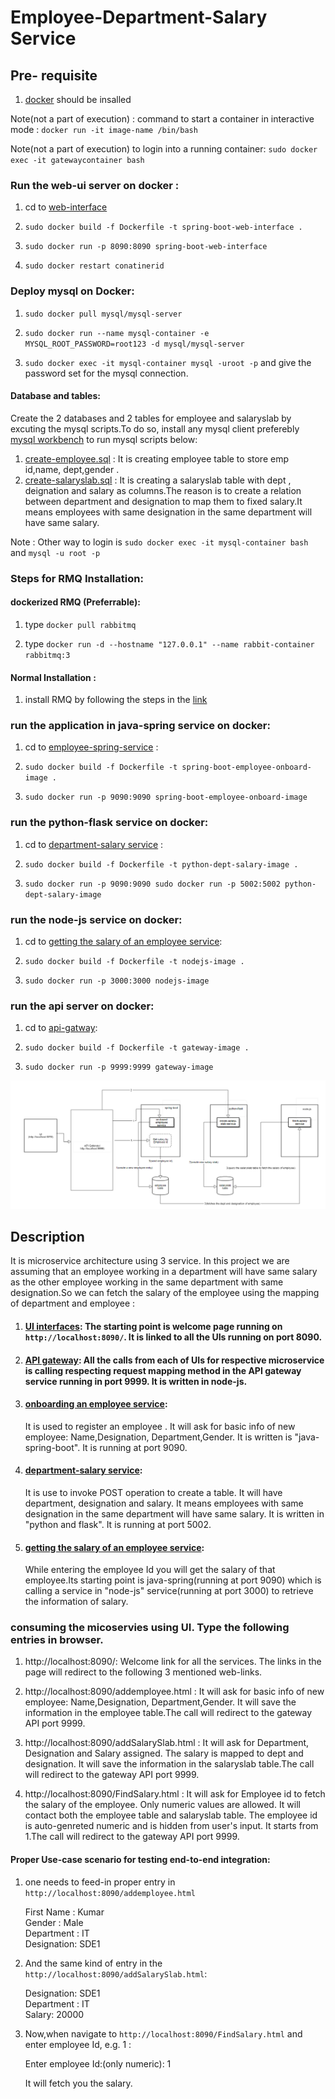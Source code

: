 
# Employee-Department-Salary Service



## Pre- requisite 
1)  [docker](https://docs.docker.com/engine/installation/) should be insalled 


Note(not a part of execution) : command to start a container in interactive mode : `docker run -it image-name /bin/bash`

Note(not a part of execution) to login into a running container: `sudo docker exec -it gatewaycontainer bash`


###  Run the web-ui server on docker :
1) cd to [web-interface](https://github.com/airavata-courses/satyamsah/tree/assignment2/assignment2/web-interfaces)

2) `sudo docker build -f Dockerfile -t spring-boot-web-interface . `

3)  `sudo docker run -p 8090:8090 spring-boot-web-interface`

4) `sudo docker restart conatinerid` 


### Deploy mysql on Docker:

1) `sudo docker pull mysql/mysql-server`

2) `sudo docker run --name mysql-container -e MYSQL_ROOT_PASSWORD=root123 -d mysql/mysql-server`

3) `sudo docker exec -it mysql-container mysql -uroot -p` and give the password set for the mysql connection.


#### Database and tables:
Create the 2 databases and 2 tables for employee and salaryslab by excuting the mysql scripts.To do so, install any mysql client preferebly [mysql workbench](https://www.mysql.com/products/workbench) to run mysql scripts below:

1) [create-employee.sql](https://github.com/airavata-courses/satyamsah/blob/master/assignment1/sqlscript/create-employee.sql) : It is creating employee table to store emp id,name, dept,gender . 
2) [create-salaryslab.sql](https://github.com/airavata-courses/satyamsah/blob/master/assignment1/sqlscript/create-salaryslab.sql) : It is creating a salaryslab table with dept , deignation and salary as columns.The reason is to create a relation between department and designation to map them to fixed salary.It means employees with same designation in the same department will have same salary.

Note : Other way to login is `sudo docker exec -it mysql-container bash` and  `mysql -u root -p`


### Steps for RMQ Installation:

#### dockerized RMQ (Preferrable):

1. type `docker pull rabbitmq`

2. type `docker run -d --hostname "127.0.0.1" --name rabbit-container rabbitmq:3`

#### Normal Installation :

1. install RMQ by following the steps in the [link](https://tecadmin.net/install-rabbitmq-server-on-ubuntu/#) 


### run the application in java-spring service on docker:

1) cd to [employee-spring-service](https://github.com/airavata-courses/satyamsah/tree/assignment2/assignment2/employee-onboard-service-javaspring) :

2)  `sudo docker build -f Dockerfile -t spring-boot-employee-onboard-image . `

3)  `sudo docker run -p 9090:9090 spring-boot-employee-onboard-image`


### run the python-flask service on docker:

1) cd to [department-salary service](https://github.com/airavata-courses/satyamsah/tree/master/assignment1/create-deptmentandsalary-service-python) :

2)  `sudo docker build -f Dockerfile -t python-dept-salary-image . `

3)  `sudo docker run -p 9090:9090 sudo docker run -p 5002:5002 python-dept-salary-image`



### run the node-js service on docker:

1) cd to [getting the salary of an employee service](https://github.com/airavata-courses/satyamsah/tree/master/assignment1/fetch-salary-service-nodejs): 

2)  `sudo docker build -f Dockerfile -t nodejs-image . `

3)  `sudo docker run -p 3000:3000 nodejs-image`



### run the api server on docker:

1) cd to [api-gatway](https://github.com/airavata-courses/satyamsah/tree/master/assignment1/gateway-api): 

2)  `sudo docker build -f Dockerfile -t gateway-image . `

3)  `sudo docker run -p 9999:9999 gateway-image`

![alt text](https://github.com/airavata-courses/satyamsah/blob/master/assignment1/workflowdiagram.PNG)
## Description
It is microservice architecture using 3 service. In this project we are assuming that an employee working in a department will have same salary as the other employee working in the same department with same designation.So we can fetch the salary of the employee using the mapping of department and employee :

1)  #### [UI interfaces](https://github.com/airavata-courses/satyamsah/tree/master/assignment1/web-interfaces): The starting point is welcome page running on `http://localhost:8090/`. It is linked to all the UIs running on port 8090.

2)  #### [API gateway](https://github.com/airavata-courses/satyamsah/tree/master/assignment1/gateway-api): All the calls from each of UIs for respective microservice is calling respecting request mapping method in the API gateway service running in port 9999. It is written in node-js.

3) #### [onboarding an employee service](https://github.com/airavata-courses/satyamsah/tree/master/assignment1/employee-onboard-service-javaspring): 
   It is used to register an employee . It will ask for basic info of new employee: Name,Designation, Department,Gender. It is written is "java-spring-boot". It is running at port 9090.
4) #### [department-salary service](https://github.com/airavata-courses/satyamsah/tree/master/assignment1/create-deptmentandsalary-service-python):
   It is use to invoke POST operation to create a table. It will have department, designation and salary. It means employees with same  designation in the same department will have same salary. It is written in "python and flask". It is running at port 5002.
5) #### [getting the salary of an employee service](https://github.com/airavata-courses/satyamsah/tree/master/assignment1/fetch-salary-service-nodejs): 
   While entering the employee Id you will get the salary of that employee.Its starting point is java-spring(running at port 9090) which is calling a service in "node-js" service(running at port 3000) to retrieve the information of salary.

### consuming the micoservies using UI. Type the following entries in browser.

1) http://localhost:8090/: Welcome link for all the services. The links in the page will redirect to the following 3 mentioned web-links.

2) http://localhost:8090/addemployee.html : It will ask for basic info of new employee: Name,Designation, Department,Gender. It will save the information in the employee table.The call will redirect to the gateway API port 9999.

3) http://localhost:8090/addSalarySlab.html : It will ask for Department, Designation and Salary assigned. The salary is mapped to dept and designation. It will save the information in the salaryslab table.The call will redirect to the gateway API port 9999.

4) http://localhost:8090/FindSalary.html : It will ask for Employee id to fetch the salary of the employee. Only numeric values are allowed. It will contact both the employee table and  salaryslab table. The employee id is auto-genreted numeric and is hidden from user's input. It starts from 1.The call will redirect to the gateway API port 9999.

#### Proper Use-case scenario for testing end-to-end integration: 

1) one needs to feed-in proper entry in `http://localhost:8090/addemployee.html`

   First Name : Kumar  
   Gender : Male  
   Department : IT  
   Designation: SDE1  

2) And the same kind of entry in the `http://localhost:8090/addSalarySlab.html`:

   Designation: SDE1  
   Department : IT  
   Salary: 20000  

3) Now,when navigate to `http://localhost:8090/FindSalary.html` and enter employee Id, e.g. 1 :

   Enter employee Id:(only numeric): 1  



   It will fetch you the salary.

